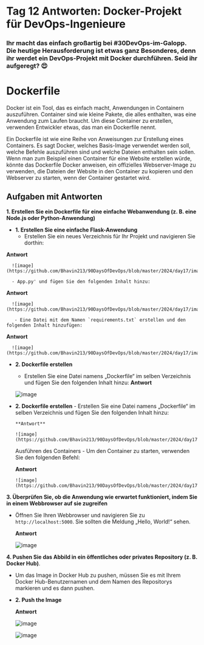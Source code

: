 
# Tag 12 Antworten: Docker-Projekt für DevOps-Ingenieure

### Ihr macht das einfach großartig bei **#30DevOps-im-Galopp**. Die heutige Herausforderung ist etwas ganz Besonderes, denn ihr werdet ein DevOps-Projekt mit Docker durchführen. Seid ihr aufgeregt? 😍

# Dockerfile

Docker ist ein Tool, das es einfach macht, Anwendungen in Containern auszuführen. Container sind wie kleine Pakete, die alles enthalten, was eine Anwendung zum Laufen braucht. Um diese Container zu erstellen, verwenden Entwickler etwas, das man ein Dockerfile nennt.

Ein Dockerfile ist wie eine Reihe von Anweisungen zur Erstellung eines Containers. Es sagt Docker, welches Basis-Image verwendet werden soll, welche Befehle auszuführen sind und welche Dateien enthalten sein sollen. Wenn man zum Beispiel einen Container für eine Website erstellen würde, könnte das Dockerfile Docker anweisen, ein offizielles Webserver-Image zu verwenden, die Dateien der Website in den Container zu kopieren und den Webserver zu starten, wenn der Container gestartet wird.


## Aufgaben mit Antworten


**1. Erstellen Sie ein Dockerfile für eine einfache Webanwendung (z. B. eine Node.js oder Python-Anwendung)**
   - **1. Erstellen Sie eine einfache Flask-Anwendung**
      - Erstellen Sie ein neues Verzeichnis für Ihr Projekt und navigieren Sie dorthin:

   
   **Antwort**

      ![image](https://github.com/Bhavin213/90DaysOfDevOps/blob/master/2024/day17/image/1_Create_a_new_directory.png)

      - App.py' und fügen Sie den folgenden Inhalt hinzu:

      
   **Antwort**

      ![image](https://github.com/Bhavin213/90DaysOfDevOps/blob/master/2024/day17/image/2_app_py.png)

       - Eine Datei mit dem Namen `requirements.txt` erstellen und den folgenden Inhalt hinzufügen:

   **Antwort**

      ![image](https://github.com/Bhavin213/90DaysOfDevOps/blob/master/2024/day17/image/3_Create_a_requirements_file.png)

   - **2. Dockerfile erstellen**
      - Erstellen Sie eine Datei namens „Dockerfile“ im selben Verzeichnis und fügen Sie den folgenden Inhalt hinzu:
     **Antwort**

      ![image](https://github.com/Bhavin213/90DaysOfDevOps/blob/master/2024/day17/image/4_Create_a_Dockerfile.png)


- **2. Dockerfile erstellen**
      - Erstellen Sie eine Datei namens „Dockerfile“ im selben Verzeichnis und fügen Sie den folgenden Inhalt hinzu:

      **Antwort**

      ![image](https://github.com/Bhavin213/90DaysOfDevOps/blob/master/2024/day17/image/5_build_the_docker_image.png)

    Ausführen des Containers
      - Um den Container zu starten, verwenden Sie den folgenden Befehl:

  **Antwort**

      ![image](https://github.com/Bhavin213/90DaysOfDevOps/blob/master/2024/day17/image/6_Run_the_Container.png)

**3. Überprüfen Sie, ob die Anwendung wie erwartet funktioniert, indem Sie in einem Webbrowser auf sie zugreifen**
   - Öffnen Sie Ihren Webbrowser und navigieren Sie zu `http://localhost:5000`. Sie sollten die Meldung „Hello, World!“ sehen.

      **Antwort**

      ![image](https://github.com/Bhavin213/90DaysOfDevOps/blob/master/2024/day17/image/7_Verify_the_Application.png)

**4. Pushen Sie das Abbild in ein öffentliches oder privates Repository (z. B. Docker Hub)**.
   - Um das Image in Docker Hub zu pushen, müssen Sie es mit Ihrem Docker Hub-Benutzernamen und dem Namen des Repositorys markieren und es dann pushen.

   - **2. Push the Image**

      **Antwort**
     
      ![image](https://github.com/Bhavin213/90DaysOfDevOps/blob/master/2024/day17/image/8_Tag_the_Image.png)


      ![image](https://github.com/Bhavin213/90DaysOfDevOps/blob/master/2024/day17/image/9_Push_the_Image.png)


